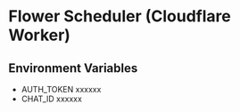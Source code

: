 # Flower Scheduler (Cloudflare Worker)

## Environment Variables
- AUTH_TOKEN	xxxxxx
- CHAT_ID       xxxxxx